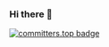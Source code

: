 ### Hi there 👋
[![committers.top badge](https://user-badge.committers.top/saudi_arabia_private/USERNAME.svg)](https://user-badge.committers.top/saudi_arabia_private/USERNAME)

